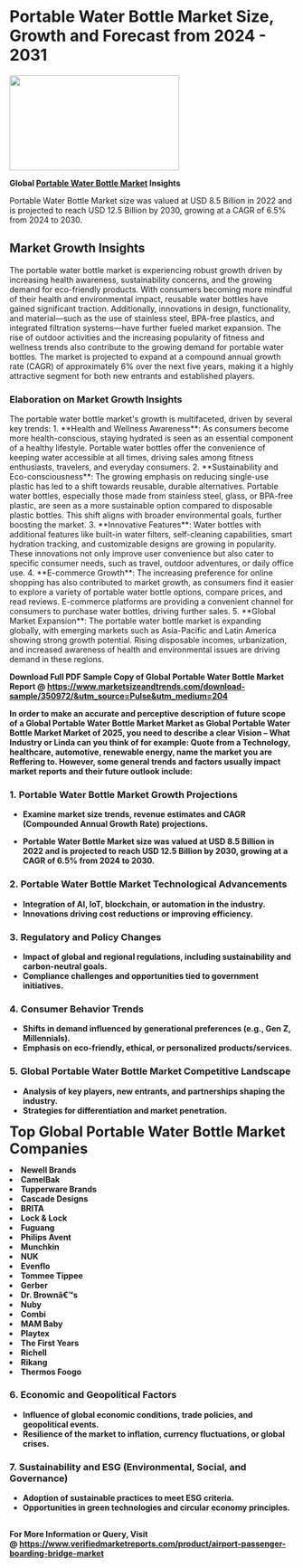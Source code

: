 <H1>Portable Water Bottle Market Size, Growth and Forecast from 2024 - 2031</H1><img class="aligncenter size-medium wp-image-584254" src="https://thirdeyenews.in/wp-content/uploads/2024/09/Global-Market-Research-300x168.jpeg" alt="" width="300" height="168" /><p><strong>Global&nbsp;<a href="https://www.marketsizeandtrends.com/download-sample/350972/&amp;utm_source=Pulse&amp;utm_medium=204">Portable Water Bottle Market</a> Insights</strong></p><p>Portable Water Bottle Market size was valued at USD 8.5 Billion in 2022 and is projected to reach USD 12.5 Billion by 2030, growing at a CAGR of 6.5% from 2024 to 2030.</p><p><h2>Market Growth Insights</h2> The portable water bottle market is experiencing robust growth driven by increasing health awareness, sustainability concerns, and the growing demand for eco-friendly products. With consumers becoming more mindful of their health and environmental impact, reusable water bottles have gained significant traction. Additionally, innovations in design, functionality, and material—such as the use of stainless steel, BPA-free plastics, and integrated filtration systems—have further fueled market expansion. The rise of outdoor activities and the increasing popularity of fitness and wellness trends also contribute to the growing demand for portable water bottles. The market is projected to expand at a compound annual growth rate (CAGR) of approximately 6% over the next five years, making it a highly attractive segment for both new entrants and established players. <p><strong></strong></p> <h3>Elaboration on Market Growth Insights</h3> The portable water bottle market's growth is multifaceted, driven by several key trends: 1. **Health and Wellness Awareness**: As consumers become more health-conscious, staying hydrated is seen as an essential component of a healthy lifestyle. Portable water bottles offer the convenience of keeping water accessible at all times, driving sales among fitness enthusiasts, travelers, and everyday consumers. 2. **Sustainability and Eco-consciousness**: The growing emphasis on reducing single-use plastic has led to a shift towards reusable, durable alternatives. Portable water bottles, especially those made from stainless steel, glass, or BPA-free plastic, are seen as a more sustainable option compared to disposable plastic bottles. This shift aligns with broader environmental goals, further boosting the market. 3. **Innovative Features**: Water bottles with additional features like built-in water filters, self-cleaning capabilities, smart hydration tracking, and customizable designs are growing in popularity. These innovations not only improve user convenience but also cater to specific consumer needs, such as travel, outdoor adventures, or daily office use. 4. **E-commerce Growth**: The increasing preference for online shopping has also contributed to market growth, as consumers find it easier to explore a variety of portable water bottle options, compare prices, and read reviews. E-commerce platforms are providing a convenient channel for consumers to purchase water bottles, driving further sales. 5. **Global Market Expansion**: The portable water bottle market is expanding globally, with emerging markets such as Asia-Pacific and Latin America showing strong growth potential. Rising disposable incomes, urbanization, and increased awareness of health and environmental issues are driving demand in these regions. <p><strong></p><p><span class=""><strong>Download Full PDF Sample Copy of Global Portable Water Bottle Market Report</strong> @ <a href="https://www.marketsizeandtrends.com/download-sample/350972/&amp;utm_source=Pulse&amp;utm_medium=204" target="_blank">https://www.marketsizeandtrends.com/download-sample/350972/&amp;utm_source=Pulse&amp;utm_medium=204</a></span></p><p>In order to make an accurate and perceptive description of future scope of a Global&nbsp;Portable Water Bottle Market Market as Global&nbsp;Portable Water Bottle Market Market of 2025, you need to describe a clear Vision &ndash; What Industry or Linda can you think of for example: Quote from a Technology, healthcare, automotive, renewable energy, name the market you are Reffering to. However, some general trends and factors usually impact market reports and their future outlook include:</p><h3>1.&nbsp;<strong>Portable Water Bottle Market Growth Projections</strong></h3><ul><li>Examine market size trends, revenue estimates and CAGR (Compounded Annual Growth Rate) projections.</li><li><p>Portable Water Bottle Market size was valued at USD 8.5 Billion in 2022 and is projected to reach USD 12.5 Billion by 2030, growing at a CAGR of 6.5% from 2024 to 2030.</p></li></ul><h3>2.&nbsp;<strong>Portable Water Bottle Market Technological Advancements</strong></h3><ul><li>Integration of AI, IoT, blockchain, or automation in the industry.</li><li>Innovations driving cost reductions or improving efficiency.</li></ul><h3>3.&nbsp;<strong>Regulatory and Policy Changes</strong></h3><ul><li>Impact of global and regional regulations, including sustainability and carbon-neutral goals.</li><li>Compliance challenges and opportunities tied to government initiatives.</li></ul><h3>4.&nbsp;<strong>Consumer Behavior Trends</strong></h3><ul><li>Shifts in demand influenced by generational preferences (e.g., Gen Z, Millennials).</li><li>Emphasis on eco-friendly, ethical, or personalized products/services.</li></ul><h3>5.&nbsp;<strong>Global Portable Water Bottle Market Competitive Landscape</strong></h3><ul><li>Analysis of key players, new entrants, and partnerships shaping the industry.</li><li>Strategies for differentiation and market penetration.</li></ul><p data-pm-slice="1 1 []"><span style="color: inherit; font-family: inherit; font-size: 25px;">Top Global Portable Water Bottle Market Companies</span></p><div class="" data-test-id=""><p><li>Newell Brands</li><li> CamelBak</li><li> Tupperware Brands</li><li> Cascade Designs</li><li> BRITA</li><li> Lock & Lock</li><li> Fuguang</li><li> Philips Avent</li><li> Munchkin</li><li> NUK</li><li> Evenflo</li><li> Tommee Tippee</li><li> Gerber</li><li> Dr. Brownâ€™s</li><li> Nuby</li><li> Combi</li><li> MAM Baby</li><li> Playtex</li><li> The First Years</li><li> Richell</li><li> Rikang</li><li> Thermos Foogo</li></p></div><h3>6.&nbsp;<strong>Economic and Geopolitical Factors</strong></h3><ul><li>Influence of global economic conditions, trade policies, and geopolitical events.</li><li>Resilience of the market to inflation, currency fluctuations, or global crises.</li></ul><h3>7.&nbsp;<strong>Sustainability and ESG (Environmental, Social, and Governance)</strong></h3><ul><li>Adoption of sustainable practices to meet ESG criteria.</li><li>Opportunities in green technologies and circular economy principles.</li></ul><h2><strong style="font-size: 14px;">For More Information or Query, Visit @&nbsp;</strong><a style="background-color: #ffffff; font-size: 14px;" href="https://www.marketsizeandtrends.com/report/portable-water-bottle-market/" target="_blank">https://www.verifiedmarketreports.com/product/airport-passenger-boarding-bridge-market</a></h2>

